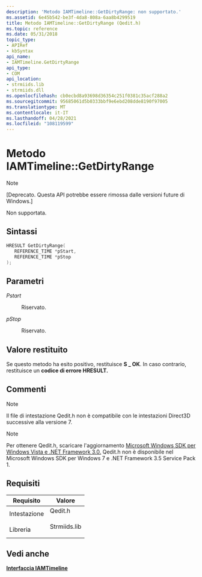 ```yaml
---
description: 'Metodo IAMTimeline::GetDirtyRange: non supportato.'
ms.assetid: 6e45b542-be3f-4da8-808a-6aa8b4299519
title: Metodo IAMTimeline::GetDirtyRange (Qedit.h)
ms.topic: reference
ms.date: 05/31/2018
topic_type:
- APIRef
- kbSyntax
api_name:
- IAMTimeline.GetDirtyRange
api_type:
- COM
api_location:
- strmiids.lib
- strmiids.dll
ms.openlocfilehash: cb0ecbd8a93698d36354c251f0381c35acf288a2
ms.sourcegitcommit: 95685061d5b0333bbf9e6ebd208dde8190f97005
ms.translationtype: MT
ms.contentlocale: it-IT
ms.lasthandoff: 04/28/2021
ms.locfileid: "108119599"
---
```

# <a name="iamtimelinegetdirtyrange-method"></a>Metodo IAMTimeline::GetDirtyRange

> [!Note]  
> \[Deprecato. Questa API potrebbe essere rimossa dalle versioni future di Windows.\]

 

Non supportata.

## <a name="syntax"></a>Sintassi


```C++
HRESULT GetDirtyRange(
   REFERENCE_TIME *pStart,
   REFERENCE_TIME *pStop
);
```



## <a name="parameters"></a>Parametri

<dl> <dt>

*Pstart* 
</dt> <dd>

Riservato.

</dd> <dt>

*pStop* 
</dt> <dd>

Riservato.

</dd> </dl>

## <a name="return-value"></a>Valore restituito

Se questo metodo ha esito positivo, restituisce **S \_ OK**. In caso contrario, restituisce un **codice di errore HRESULT.**

## <a name="remarks"></a>Commenti

> [!Note]  
> Il file di intestazione Qedit.h non è compatibile con le intestazioni Direct3D successive alla versione 7.

 

> [!Note]  
> Per ottenere Qedit.h, scaricare l'aggiornamento [Microsoft Windows SDK per Windows Vista e .NET Framework 3.0.](https://msdn.microsoft.com/windowsvista/bb980924.aspx) Qedit.h non è disponibile nel Microsoft Windows SDK per Windows 7 e .NET Framework 3.5 Service Pack 1.

 

## <a name="requirements"></a>Requisiti



| Requisito | Valore |
|--------------------|-----------------------------------------------------------------------------------------|
| Intestazione<br/>  | <dl> <dt>Qedit.h</dt> </dl>      |
| Libreria<br/> | <dl> <dt>Strmiids.lib</dt> </dl> |



## <a name="see-also"></a>Vedi anche

<dl> <dt>

[**Interfaccia IAMTimeline**](iamtimeline.md)
</dt> </dl>

 

 




